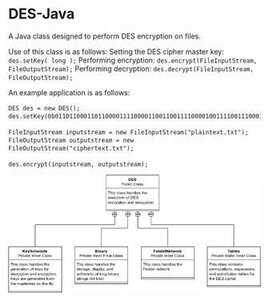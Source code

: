 # DES-Java
A Java class designed to perform DES encryption on files.

Use of this class is as follows:
Setting the DES cipher master key: `des.setKey( long );`
Performing encryption: `des.encrypt(FileInputStream, FileOutputStream);`
Performing decryption: `des.decrypt(FileInputStream, FileOutputStream);`

An example application is as follows:
```
DES des = new DES();
des.setKey(0b0110110001101100001111000011001100111100001001111001110001101010L);

FileInputStream inputstream = new FileInputStream("plaintext.txt");
FileOutputStream outputstream = new FileOutputStream("ciphertext.txt");
			
des.encrypt(inputstream, outputstream);
```


![UML](https://github.com/Meandi-n/DES-Java/blob/main/DES_UML.drawio.png)
